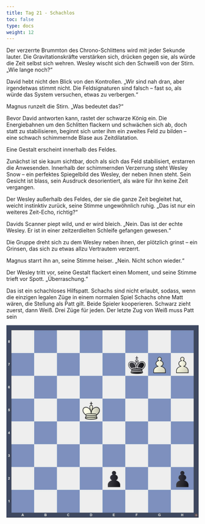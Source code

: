 ```yaml
---
title: Tag 21 - Schachlos
toc: false
type: docs
weight: 12
---
```


Der verzerrte Brummton des Chrono-Schlittens wird mit jeder Sekunde lauter. Die Gravitationskräfte verstärken sich, drücken gegen sie, als würde die Zeit selbst sich wehren. Wesley wischt sich den Schweiß von der Stirn. „Wie lange noch?“

David hebt nicht den Blick von den Kontrollen. „Wir sind nah dran, aber irgendetwas stimmt nicht. Die Feldsignaturen sind falsch – fast so, als würde das System versuchen, etwas zu verbergen.“

Magnus runzelt die Stirn. „Was bedeutet das?“

Bevor David antworten kann, rastet der schwarze König ein. Die Energiebahnen um den Schlitten flackern und schwächen sich ab, doch statt zu stabilisieren, beginnt sich unter ihm ein zweites Feld zu bilden – eine schwach schimmernde Blase aus Zeitdilatation.

Eine Gestalt erscheint innerhalb des Feldes.

Zunächst ist sie kaum sichtbar, doch als sich das Feld stabilisiert, erstarren die Anwesenden. Innerhalb der schimmernden Verzerrung steht Wesley Snow – ein perfektes Spiegelbild des Wesley, der neben ihnen steht. Sein Gesicht ist blass, sein Ausdruck desorientiert, als wäre für ihn keine Zeit vergangen.

Der Wesley außerhalb des Feldes, der sie die ganze Zeit begleitet hat, weicht instinktiv zurück, seine Stimme ungewöhnlich ruhig. „Das ist nur ein weiteres Zeit-Echo, richtig?“

Davids Scanner piept wild, und er wird bleich. „Nein. Das ist der echte Wesley. Er ist in einer zeitzerdielten Schleife gefangen gewesen.“

Die Gruppe dreht sich zu dem Wesley neben ihnen, der plötzlich grinst – ein Grinsen, das sich zu etwas allzu Vertrautem verzerrt.

Magnus starrt ihn an, seine Stimme heiser. „Nein. Nicht schon wieder.“

Der Wesley tritt vor, seine Gestalt flackert einen Moment, und seine Stimme trieft vor Spott. „Überraschung.“

Das ist ein schachloses Hilfspatt. Schachs sind nicht erlaubt, sodass, wenn die einzigen legalen Züge in einem normalen Spiel Schachs ohne Matt wären, die Stellung als Patt gilt. Beide Spieler kooperieren. Schwarz zieht zuerst, dann Weiß. Drei Züge für jeden. Der letzte Zug von Weiß muss Patt sein

![Stellung Tag 21](/2024/day21.jpg "8/5kPP/8/3K4/8/8/4p2p/8 b - - 0 1")

